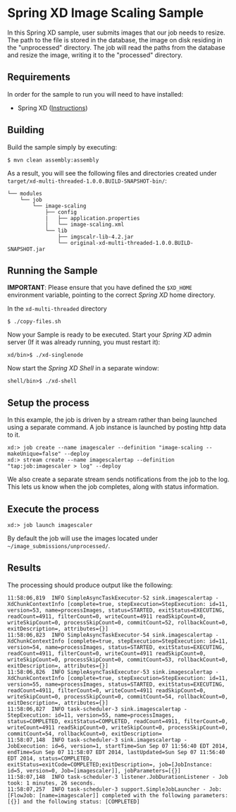 Spring XD Image Scaling Sample
==============================

In this Spring XD sample, user submits images that our job needs to resize. The path to the file is stored in the database, the image on disk residing in the "unprocessed" directory. The job will read the paths from the database and resize the image, writing it to the "processed" directory.

## Requirements

In order for the sample to run you will need to have installed:

* Spring XD ([Instructions](https://github.com/spring-projects/spring-xd/wiki/Getting-Started))

## Building

Build the sample simply by executing:

	$ mvn clean assembly:assembly

As a result, you will see the following files and directories created under `target/xd-multi-threaded-1.0.0.BUILD-SNAPSHOT-bin/`:

```
└── modules
    └── job
        └── image-scaling
            ├── config
            |   ├── application.properties
            │   └── image-scaling.xml
            └── lib
                ├── imgscalr-lib-4.2.jar
                └── original-xd-multi-threaded-1.0.0.BUILD-SNAPSHOT.jar
```

## Running the Sample

**IMPORTANT**: Please ensure that you have defined the `$XD_HOME` environment variable, pointing to the correct *Spring XD* home directory.

In the `xd-multi-threaded` directory

	$ ./copy-files.sh

Now your Sample is ready to be executed. Start your *Spring XD* admin server (If it was already running, you must restart it):

	xd/bin>$ ./xd-singlenode

Now start the *Spring XD Shell* in a separate window:

	shell/bin>$ ./xd-shell

## Setup the process

In this example, the job is driven by a stream rather than being launched using a separate command. A job instance is launched by posting http data to it.

	xd:> job create --name imagescaler --definition "image-scaling --makeUnique=false" --deploy 
	xd:> stream create --name imagescalertap --definition "tap:job:imagescaler > log" --deploy
	
We also create a separate stream sends notifications from the job to the log. This lets us know when the job completes, along with status information.

## Execute the process

	xd:> job launch imagescaler

By default the job will use the images located under `~/image_submissions/unprocessed/`.
	
## Results

The processing should produce output like the following:

````
11:58:06,819  INFO SimpleAsyncTaskExecutor-52 sink.imagescalertap - XdChunkContextInfo [complete=true, stepExecution=StepExecution: id=11, version=53, name=processImages, status=STARTED, exitStatus=EXECUTING, readCount=4911, filterCount=0, writeCount=4911 readSkipCount=0, writeSkipCount=0, processSkipCount=0, commitCount=52, rollbackCount=0, exitDescription=, attributes={}]
11:58:06,823  INFO SimpleAsyncTaskExecutor-54 sink.imagescalertap - XdChunkContextInfo [complete=true, stepExecution=StepExecution: id=11, version=54, name=processImages, status=STARTED, exitStatus=EXECUTING, readCount=4911, filterCount=0, writeCount=4911 readSkipCount=0, writeSkipCount=0, processSkipCount=0, commitCount=53, rollbackCount=0, exitDescription=, attributes={}]
11:58:06,826  INFO SimpleAsyncTaskExecutor-53 sink.imagescalertap - XdChunkContextInfo [complete=true, stepExecution=StepExecution: id=11, version=55, name=processImages, status=STARTED, exitStatus=EXECUTING, readCount=4911, filterCount=0, writeCount=4911 readSkipCount=0, writeSkipCount=0, processSkipCount=0, commitCount=54, rollbackCount=0, exitDescription=, attributes={}]
11:58:06,827  INFO task-scheduler-3 sink.imagescalertap - StepExecution: id=11, version=55, name=processImages, status=COMPLETED, exitStatus=COMPLETED, readCount=4911, filterCount=0, writeCount=4911 readSkipCount=0, writeSkipCount=0, processSkipCount=0, commitCount=54, rollbackCount=0, exitDescription=
11:58:07,148  INFO task-scheduler-3 sink.imagescalertap - JobExecution: id=6, version=1, startTime=Sun Sep 07 11:56:40 EDT 2014, endTime=Sun Sep 07 11:58:07 EDT 2014, lastUpdated=Sun Sep 07 11:56:40 EDT 2014, status=COMPLETED, exitStatus=exitCode=COMPLETED;exitDescription=, job=[JobInstance: id=5, version=0, Job=[imagescaler]], jobParameters=[{}]
11:58:07,148  INFO task-scheduler-3 listener.JobDurationListener - Job took: 1 minutes, 26 seconds.
11:58:07,257  INFO task-scheduler-3 support.SimpleJobLauncher - Job: [FlowJob: [name=imagescaler]] completed with the following parameters: [{}] and the following status: [COMPLETED]
````
